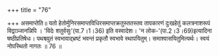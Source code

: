 +++
title = "76"

+++
असमाप्तेति॥ यतो हेतोर्मुनिरसमाप्तविधिरसमाप्तक्रतुस्ततस्तव तापकारणं दुःखहेतुं कलत्रनाशरूपं विद्वाञ्जानन्निपि । 'विदेः शतुर्वसुः'(पा.7।1।36) इति वस्वादेशः। 'न लोक-'(पा.2।3।69)इत्यादिना षष्ठीप्रतिषेधः। पथश्च्युतं स्वभावाद्भ्रष्टं भवन्तं प्रकृतौ स्वभावे स्थापयितुम्। समाश्वासयितुमित्यर्थः। स्वयं नोपस्थितो नागतः ॥ 76 ॥